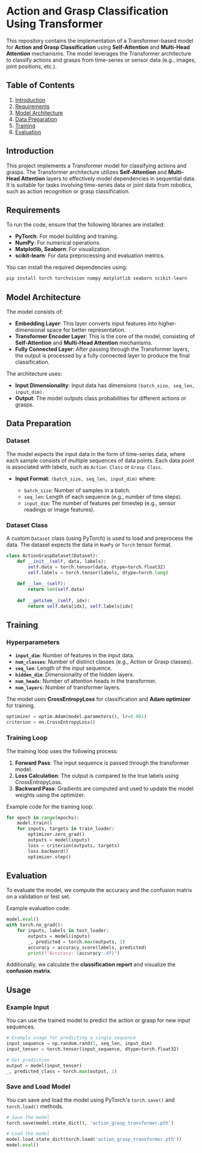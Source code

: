 # Action and Grasp Classification Using Transformer

This repository contains the implementation of a Transformer-based model for **Action and Grasp Classification** using **Self-Attention** and **Multi-Head Attention** mechanisms. The model leverages the Transformer architecture to classify actions and grasps from time-series or sensor data (e.g., images, joint positions, etc.).

## Table of Contents

1. [Introduction](#introduction)
2. [Requirements](#requirements)
3. [Model Architecture](#model-architecture)
4. [Data Preparation](#data-preparation)
5. [Training](#training)
6. [Evaluation](#evaluation)


## Introduction

This project implements a Transformer model for classifying actions and grasps. The Transformer architecture utilizes **Self-Attention** and **Multi-Head Attention** layers to effectively model dependencies in sequential data. It is suitable for tasks involving time-series data or joint data from robotics, such as action recognition or grasp classification.

## Requirements

To run the code, ensure that the following libraries are installed:

* **PyTorch**: For model building and training.
* **NumPy**: For numerical operations.
* **Matplotlib, Seaborn**: For visualization.
* **scikit-learn**: For data preprocessing and evaluation metrics.

You can install the required dependencies using:

```bash
pip install torch torchvision numpy matplotlib seaborn scikit-learn
```

## Model Architecture

The model consists of:

* **Embedding Layer**: This layer converts input features into higher-dimensional space for better representation.
* **Transformer Encoder Layer**: This is the core of the model, consisting of **Self-Attention** and **Multi-Head Attention** mechanisms.
* **Fully Connected Layer**: After passing through the Transformer layers, the output is processed by a fully connected layer to produce the final classification.

The architecture uses:

* **Input Dimensionality**: Input data has dimensions `(batch_size, seq_len, input_dim)`.
* **Output**: The model outputs class probabilities for different actions or grasps.

## Data Preparation

### Dataset

The model expects the input data in the form of time-series data, where each sample consists of multiple sequences of data points. Each data point is associated with labels, such as `Action Class` or `Grasp Class`.

* **Input Format**: `(batch_size, seq_len, input_dim)` where:

  * `batch_size`: Number of samples in a batch.
  * `seq_len`: Length of each sequence (e.g., number of time steps).
  * `input_dim`: The number of features per timestep (e.g., sensor readings or image features).

### Dataset Class

A custom `Dataset` class (using PyTorch) is used to load and preprocess the data. The dataset expects the data in `NumPy` or `Torch` tensor format.

```python
class ActionGraspDataset(Dataset):
    def __init__(self, data, labels):
        self.data = torch.tensor(data, dtype=torch.float32)
        self.labels = torch.tensor(labels, dtype=torch.long)
        
    def __len__(self):
        return len(self.data)
    
    def __getitem__(self, idx):
        return self.data[idx], self.labels[idx]
```

## Training

### Hyperparameters

* **`input_dim`**: Number of features in the input data.
* **`num_classes`**: Number of distinct classes (e.g., Action or Grasp classes).
* **`seq_len`**: Length of the input sequence.
* **`hidden_dim`**: Dimensionality of the hidden layers.
* **`num_heads`**: Number of attention heads in the transformer.
* **`num_layers`**: Number of transformer layers.

The model uses **CrossEntropyLoss** for classification and **Adam optimizer** for training.

```python
optimizer = optim.Adam(model.parameters(), lr=0.001)
criterion = nn.CrossEntropyLoss()
```

### Training Loop

The training loop uses the following process:

1. **Forward Pass**: The input sequence is passed through the transformer model.
2. **Loss Calculation**: The output is compared to the true labels using CrossEntropyLoss.
3. **Backward Pass**: Gradients are computed and used to update the model weights using the optimizer.

Example code for the training loop:

```python
for epoch in range(epochs):
    model.train()
    for inputs, targets in train_loader:
        optimizer.zero_grad()
        outputs = model(inputs)
        loss = criterion(outputs, targets)
        loss.backward()
        optimizer.step()
```

## Evaluation

To evaluate the model, we compute the accuracy and the confusion matrix on a validation or test set.

Example evaluation code:

```python
model.eval()
with torch.no_grad():
    for inputs, labels in test_loader:
        outputs = model(inputs)
        _, predicted = torch.max(outputs, 1)
        accuracy = accuracy_score(labels, predicted)
        print(f"Accuracy: {accuracy:.4f}")
```

Additionally, we calculate the **classification report** and visualize the **confusion matrix**.

## Usage

### Example Input

You can use the trained model to predict the action or grasp for new input sequences.

```python
# Example usage for predicting a single sequence
input_sequence = np.random.rand(1, seq_len, input_dim)
input_tensor = torch.tensor(input_sequence, dtype=torch.float32)

# Get prediction
output = model(input_tensor)
_, predicted_class = torch.max(output, 1)
```

### Save and Load Model

You can save and load the model using PyTorch's `torch.save()` and `torch.load()` methods.

```python
# Save the model
torch.save(model.state_dict(), 'action_grasp_transformer.pth')

# Load the model
model.load_state_dict(torch.load('action_grasp_transformer.pth'))
model.eval()
```
